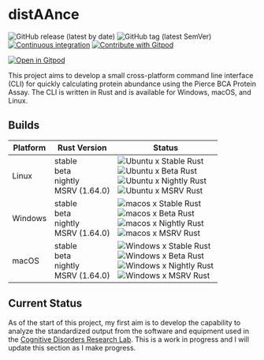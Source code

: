 
# distAAnce

![GitHub release (latest by date)](https://img.shields.io/github/v/release/CogDisResLab/distAAnce)
![GitHub tag (latest SemVer)](https://img.shields.io/github/v/tag/CogDisResLab/distAAnce)
[![Continuous integration](https://github.com/CogDisResLab/distAAnce/actions/workflows/ci.yaml/badge.svg?branch=main&event=push)](https://github.com/CogDisResLab/distAAnce/actions/workflows/ci.yaml)
[![Contribute with Gitpod](https://img.shields.io/badge/Contribute%20with-Gitpod-908a85?logo=gitpod)](https://gitpod.io/#CogDisResLab/distAAnce)


[![Open in Gitpod](https://gitpod.io/button/open-in-gitpod.svg)](https://gitpod.io/#CogDisResLab/distAAnce)

This project aims to develop a small cross-platform command line interface (CLI) for quickly calculating protein abundance using the Pierce BCA Protein Assay. The CLI is written in Rust and is available for Windows, macOS, and Linux.

## Builds

| Platform | Rust Version |Status |
| -------- | ------ | ------ |
| Linux    | stable <br/> beta <br/> nightly <br/> MSRV (1.64.0) | ![Ubuntu x Stable Rust](https://img.shields.io/endpoint?url=https://gist.githubusercontent.com/AliSajid/78aecaf468ab6450fb08dfe0cdaa96de/raw/ubuntu-stable.json) <br/> ![Ubuntu x Beta Rust](https://img.shields.io/endpoint?url=https://gist.githubusercontent.com/AliSajid/78aecaf468ab6450fb08dfe0cdaa96de/raw/ubuntu-beta.json) <br/> ![Ubuntu x Nightly Rust](https://img.shields.io/endpoint?url=https://gist.githubusercontent.com/AliSajid/78aecaf468ab6450fb08dfe0cdaa96de/raw/ubuntu-nightly.json) <br/> ![Ubuntu x MSRV Rust](https://img.shields.io/endpoint?url=https://gist.githubusercontent.com/AliSajid/78aecaf468ab6450fb08dfe0cdaa96de/raw/ubuntu-msrv.json) |
| Windows  | stable <br/> beta <br/> nightly <br/> MSRV (1.64.0) | ![macos x Stable Rust](https://img.shields.io/endpoint?url=https://gist.githubusercontent.com/AliSajid/78aecaf468ab6450fb08dfe0cdaa96de/raw/windows-stable.json) <br/> ![macos x Beta Rust](https://img.shields.io/endpoint?url=https://gist.githubusercontent.com/AliSajid/78aecaf468ab6450fb08dfe0cdaa96de/raw/windows-beta.json) <br/> ![macos x Nightly Rust](https://img.shields.io/endpoint?url=https://gist.githubusercontent.com/AliSajid/78aecaf468ab6450fb08dfe0cdaa96de/raw/windows-nightly.json) <br/> ![macos x MSRV Rust](https://img.shields.io/endpoint?url=https://gist.githubusercontent.com/AliSajid/78aecaf468ab6450fb08dfe0cdaa96de/raw/windows-msrv.json) |
| macOS    | stable <br/> beta <br/> nightly <br/> MSRV (1.64.0) | ![Windows x Stable Rust](https://img.shields.io/endpoint?url=https://gist.githubusercontent.com/AliSajid/78aecaf468ab6450fb08dfe0cdaa96de/raw/macos-stable.json) <br/> ![Windows x Beta Rust](https://img.shields.io/endpoint?url=https://gist.githubusercontent.com/AliSajid/78aecaf468ab6450fb08dfe0cdaa96de/raw/macos-beta.json) <br/> ![Windows x Nightly Rust](https://img.shields.io/endpoint?url=https://gist.githubusercontent.com/AliSajid/78aecaf468ab6450fb08dfe0cdaa96de/raw/macos-nightly.json) <br/> ![Windows x MSRV Rust](https://img.shields.io/endpoint?url=https://gist.githubusercontent.com/AliSajid/78aecaf468ab6450fb08dfe0cdaa96de/raw/macos-msrv.json) |

## Current Status

As of the start of this project, my first aim is to develop the capability to analyze the standardized output from the software and equipment used in the [Cognitive Disorders Research Lab](https://www.cdrl-ut.org/). This is a work in progress and I will update this section as I make progress.
